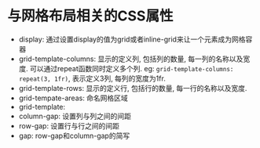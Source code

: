 # 与网格布局相关的CSS属性

* display: 通过设置display的值为grid或者inline-grid来让一个元素成为网格容器
* grid-template-columns: 显示的定义列, 包括列的数量, 每一列的名称以及宽度. 可以通过repeat函数同时定义多个列. eg: `grid-template-columns: repeat(3, 1fr)`, 表示定义3列, 每列的宽度为1fr.
* grid-template-rows: 显示的定义行, 包括行的数量, 每一行的名称以及宽度. 
* grid-tempate-areas: 命名网格区域
* grid-template: 
* column-gap: 设置列与列之间的间距
* row-gap: 设置行与行之间的间距
* gap: row-gap和column-gap的简写

